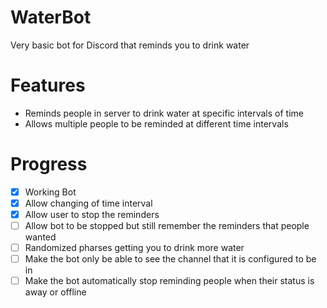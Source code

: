 # WaterBot
Very basic bot for Discord that reminds you to drink water

# Features
- Reminds people in server to drink water at specific intervals of time
- Allows multiple people to be reminded at different time intervals

# Progress
- [x] Working Bot
- [x] Allow changing of time interval
- [x] Allow user to stop the reminders
- [ ] Allow bot to be stopped but still remember the reminders that people wanted
- [ ] Randomized pharses getting you to drink more water
- [ ] Make the bot only be able to see the channel that it is configured to be in
- [ ] Make the bot automatically stop reminding people when their status is away or offline

